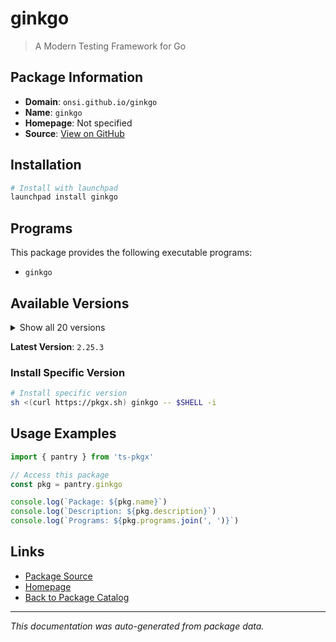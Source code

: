 # ginkgo

> A Modern Testing Framework for Go

## Package Information

- **Domain**: `onsi.github.io/ginkgo`
- **Name**: `ginkgo`
- **Homepage**: Not specified
- **Source**: [View on GitHub](https://github.com/pkgxdev/pantry/tree/main/projects/onsi.github.io/ginkgo/package.yml)

## Installation

```bash
# Install with launchpad
launchpad install ginkgo
```

## Programs

This package provides the following executable programs:

- `ginkgo`

## Available Versions

<details>
<summary>Show all 20 versions</summary>

- `2.25.3`, `2.25.2`, `2.25.1`, `2.25.0`, `2.24.0`
- `2.23.4`, `2.23.3`, `2.23.2`, `2.23.1`, `2.23.0`
- `2.22.2`, `2.22.1`, `2.22.0`, `2.21.0`, `2.20.2`
- `2.20.1`, `2.20.0`, `2.19.1`, `2.19.0`, `2.18.0`

</details>

**Latest Version**: `2.25.3`

### Install Specific Version

```bash
# Install specific version
sh <(curl https://pkgx.sh) ginkgo -- $SHELL -i
```

## Usage Examples

```typescript
import { pantry } from 'ts-pkgx'

// Access this package
const pkg = pantry.ginkgo

console.log(`Package: ${pkg.name}`)
console.log(`Description: ${pkg.description}`)
console.log(`Programs: ${pkg.programs.join(', ')}`)
```

## Links

- [Package Source](https://github.com/pkgxdev/pantry/tree/main/projects/onsi.github.io/ginkgo/package.yml)
- [Homepage](#)
- [Back to Package Catalog](../../../package-catalog.md)

---

*This documentation was auto-generated from package data.*
